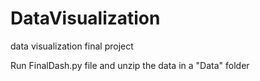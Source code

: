 # DataVisualization
data visualization final project 


Run FinalDash.py file and unzip the data in a "Data" folder

